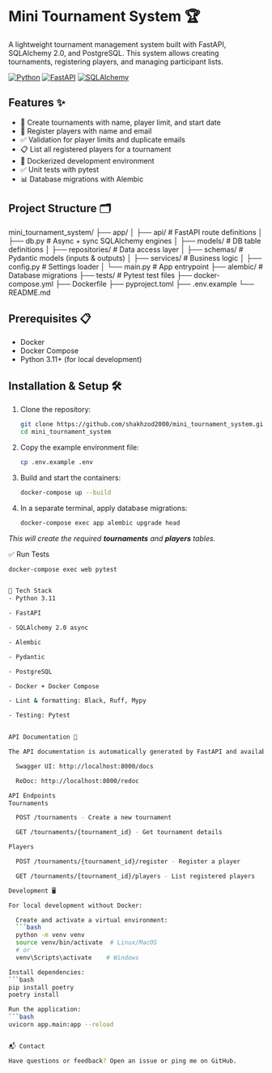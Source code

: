 # Mini Tournament System 🏆

A lightweight tournament management system built with FastAPI, SQLAlchemy 2.0, and PostgreSQL. This system allows creating tournaments, registering players, and managing participant lists.

[![Python](https://img.shields.io/badge/Python-3.11%2B-blue)](https://www.python.org/)
[![FastAPI](https://img.shields.io/badge/FastAPI-0.104.0-green)](https://fastapi.tiangolo.com/)
[![SQLAlchemy](https://img.shields.io/badge/SQLAlchemy-2.0-orange)](https://www.sqlalchemy.org/)

## Features ✨

- 🚀 Create tournaments with name, player limit, and start date
- 👥 Register players with name and email
- ✅ Validation for player limits and duplicate emails
- 📋 List all registered players for a tournament
- 🐳 Dockerized development environment
- ✅ Unit tests with pytest
- 📊 Database migrations with Alembic

## Project Structure 🗂️
mini_tournament_system/
├── app/
│ ├── api/ # FastAPI route definitions
│ ├── db.py # Async + sync SQLAlchemy engines
│ ├── models/ # DB table definitions
│ ├── repositories/ # Data access layer
│ ├── schemas/ # Pydantic models (inputs & outputs)
│ ├── services/ # Business logic
│ ├── config.py # Settings loader
│ └── main.py # App entrypoint
├── alembic/ # Database migrations
├── tests/ # Pytest test files
├── docker-compose.yml
├── Dockerfile
├── pyproject.toml
├── .env.example
└── README.md


## Prerequisites 📋

- Docker
- Docker Compose
- Python 3.11+ (for local development)

## Installation & Setup 🛠️

1. Clone the repository:
   ```bash
   git clone https://github.com/shakhzod2000/mini_tournament_system.git
   cd mini_tournament_system

2. Copy the example environment file:
   ```bash
   cp .env.example .env

3. Build and start the containers:
   ```bash
   docker-compose up --build

4. In a separate terminal, apply database migrations:
   ```bash
   docker-compose exec app alembic upgrade head

_This will create the required **tournaments** and **players** tables._


✅ Run Tests
  ```bash
  docker-compose exec web pytest


🧪 Tech Stack
- Python 3.11

- FastAPI

- SQLAlchemy 2.0 async

- Alembic

- Pydantic

- PostgreSQL

- Docker + Docker Compose

- Lint & formatting: Black, Ruff, Mypy

- Testing: Pytest


API Documentation 📖

The API documentation is automatically generated by FastAPI and available at:

    Swagger UI: http://localhost:8000/docs

    ReDoc: http://localhost:8000/redoc

API Endpoints
Tournaments

    POST /tournaments - Create a new tournament

    GET /tournaments/{tournament_id} - Get tournament details

Players

    POST /tournaments/{tournament_id}/register - Register a player

    GET /tournaments/{tournament_id}/players - List registered players

Development 🖥️

For local development without Docker:

    Create and activate a virtual environment:
    ```bash
    python -m venv venv
    source venv/bin/activate  # Linux/MacOS
    # or
    venv\Scripts\activate    # Windows

Install dependencies:
```bash
  pip install poetry
  poetry install

Run the application:
```bash
  uvicorn app.main:app --reload


📬 Contact

Have questions or feedback? Open an issue or ping me on GitHub.
